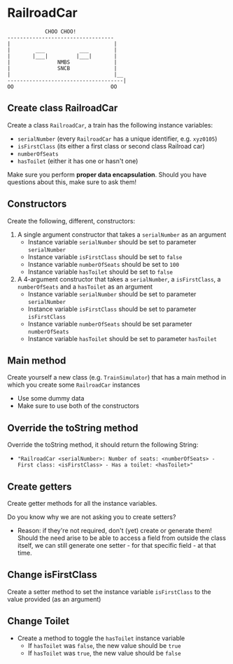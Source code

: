 # RailroadCar

                CHOO CHOO!
    ----------------------------------
    |                                 |
    |        ___           ___        |
    |       |___|         |___|       |
    |               NMBS              |
    |               SNCB              |
    |                                 |__
    -------------------------------------|
    OO                               OO

## Create class RailroadCar

Create a class `RailroadCar`, a train has the following instance variables:
- `serialNumber` (every `RailroadCar` has a unique identifier, e.g. `xyz0105`)
- `isFirstClass` (its either a first class or second class Railroad car)
- `numberOfSeats`
- `hasToilet` (either it has one or hasn't one)

Make sure you perform **proper data encapsulation**. 
Should you have questions about this, make sure to ask them!

## Constructors

Create the following, different, constructors:
1. A single argument constructor that takes a `serialNumber` as an argument
    - Instance variable `serialNumber` should be set to parameter `serialNumber`
    - Instance variable `isFirstClass` should be set to `false`
    - Instance variable `numberOfSeats` should be set to `100`
    - Instance variable `hasToilet` should be set to `false`
2. A 4-argument constructor that takes a `serialNumber`, a `isFirstClass`, a `numberOfSeats` and a `hasToilet` as an argument
   - Instance variable `serialNumber` should be set to parameter `serialNumber`
   - Instance variable `isFirstClass` should be set to parameter `isFirstClass`
   - Instance variable `numberOfSeats` should be set parameter `numberOfSeats`
   - Instance variable `hasToilet` should be set to parameter `hasToilet`
  
   
## Main method
 Create yourself a new class (e.g. `TrainSimulator`) that has a main method in which you create some `RailroadCar` instances
- Use some dummy data
- Make sure to use both of the constructors

## Override the toString method

Override the toString method, it should return the following String:
- `"RailroadCar <serialNumber>: Number of seats: <numberOfSeats> - First class: <isFirstClass> - Has a toilet: <hasToilet>"`

## Create getters
Create getter methods for all the instance variables.

Do you know why we are not asking you to create setters?
- Reason: if they're not required, don't (yet) create or generate them! Should the need arise to be able to access a 
field from outside the class itself, we can still generate one setter - for that specific field - at that time.

## Change isFirstClass
Create a setter method to set the instance variable `isFirstClass` to the value provided (as an argument)

## Change Toilet
- Create a method to toggle the `hasToilet` instance variable
    - If `hasToilet` was `false`, the new value should be `true`
    - If `hasToilet` was `true`, the new value should be `false`